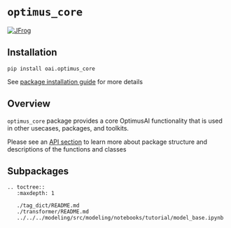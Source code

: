 # `optimus_core`
[![JFrog](https://img.shields.io/badge/JFrog-Artifact-darkgreen?style=for-the-badge)](https://mckinsey.jfrog.io/ui/packages/pypi:%2F%2Foai.optimus-core)

## Installation
```shell
pip install oai.optimus_core
```
See [package installation guide](../../../README.md) for more details

## Overview
`optimus_core` package provides a core OptimusAI functionality that is used in other usecases, packages, and toolkits. 

Please see an [API section](../../../../docs/build/apidoc/optimus_core/modules.rst) to learn more about package structure and descriptions of the functions and classes

## Subpackages
```{eval-rst}
.. toctree::
   :maxdepth: 1

   ./tag_dict/README.md
   ./transformer/README.md
   ../../../modeling/src/modeling/notebooks/tutorial/model_base.ipynb
 ```

